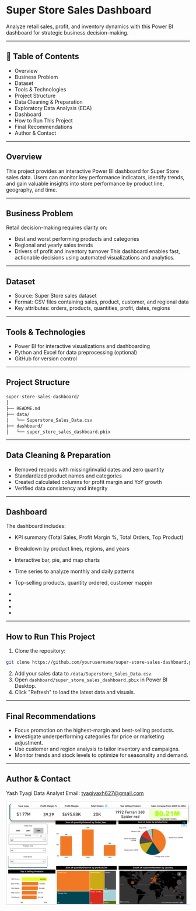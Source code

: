 
# Super Store Sales Dashboard

Analyze retail sales, profit, and inventory dynamics with this Power BI dashboard for strategic business decision-making.

***

## 📌 Table of Contents

- Overview
- Business Problem
- Dataset
- Tools \& Technologies
- Project Structure
- Data Cleaning \& Preparation
- Exploratory Data Analysis (EDA)
- Dashboard
- How to Run This Project
- Final Recommendations
- Author \& Contact

***

## Overview

This project provides an interactive Power BI dashboard for Super Store sales data. Users can monitor key performance indicators, identify trends, and gain valuable insights into store performance by product line, geography, and time.

***

## Business Problem

Retail decision-making requires clarity on:

- Best and worst performing products and categories
- Regional and yearly sales trends
- Drivers of profit and inventory turnover
This dashboard enables fast, actionable decisions using automated visualizations and analytics.

***

## Dataset

- Source: Super Store sales dataset
- Format: CSV files containing sales, product, customer, and regional data
- Key attributes: orders, products, quantities, profit, dates, regions

***

## Tools \& Technologies

- Power BI for interactive visualizations and dashboarding
- Python and Excel for data preprocessing (optional)
- GitHub for version control

***

## Project Structure

```
super-store-sales-dashboard/
│
├── README.md
├── data/
│   └── Superstore_Sales_Data.csv
├── dashboard/
│   └── super_store_sales_dashboard.pbix

```


***

## Data Cleaning \& Preparation

- Removed records with missing/invalid dates and zero quantity
- Standardized product names and categories
- Created calculated columns for profit margin and YoY growth
- Verified data consistency and integrity

***


## Dashboard

The dashboard includes:

- KPI summary (Total Sales, Profit Margin %, Total Orders, Top Product)
- Breakdown by product lines, regions, and years
- Interactive bar, pie, and map charts
- Time series to analyze monthly and daily patterns
- Top-selling products, quantity ordered, customer mappin

- 
- 
- 
- 

***

## How to Run This Project

1. Clone the repository:

```bash
git clone https://github.com/yourusername/super-store-sales-dashboard.git
```

2. Add your sales data to `/data/Superstore_Sales_Data.csv`.
3. Open `dashboard/super_store_sales_dashboard.pbix` in Power BI Desktop.
4. Click "Refresh" to load the latest data and visuals.

***

## Final Recommendations

- Focus promotion on the highest-margin and best-selling products.
- Investigate underperforming categories for price or marketing adjustment.
- Use customer and region analysis to tailor inventory and campaigns.
- Monitor trends and stock levels to optimize for seasonality and demand.

***

## Author \& Contact

Yash Tyagi
Data Analyst
Email: tyagiyaxh627@gmail.com

![Super Store Sales Dashboard](Super%20Store%20Sales%20Project%20Using%20PowerBI/Dashboard%20Files/Super%20Store%20Sales%20Dashboard.png)
